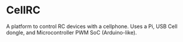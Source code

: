# CellRC
A platform to control RC devices with a cellphone. Uses a Pi, USB Cell dongle, and Microcontroller PWM SoC (Arduino-like).
